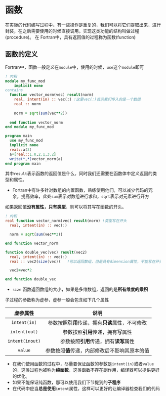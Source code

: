 # 函数
在实际的代码编写过程中，有一些操作是重复的，我们可以将它们提取出来，进行封装，在之后需要使用的时候直接调用。实现这类功能的结构叫做过程(procedure)。
在 Fortran中，具有返回值的过程称为函数(function)

## 函数的定义

Fortran中，函数一般定义在`module`中，使用的时候，`use`这个`module`即可
``` fortran
! 内积
module my_func_mod
    implicit none
contains
  function vector_norm(vec) result(norm)
    real, intent(in) :: vec(:) !这里vec(:)表示我们传入的是一个数组
    real :: norm
  
    norm = sqrt(sum(vec**2))
  
  end function vector_norm
end module my_func_mod

program main
  use my_func_mod
  implicit none
  real::a(3)
  a=[real::1.0,2.1,3.2]
  write(*,*)vector_norm(a)
end program main
```

其中`result`表示函数的返回值是什么，同时我们还需要在函数体中定义返回的类型和属性。 
- Fortran中有许多针对数组的内置函数，熟练使用他们，可以减少代码的冗余，提高效率，此处`sum`表示对数组进行求和，`sqrt`表示对元素进行开方

如果返回值**没有属性，只有类型**，则可以将其写在函数的开头。

``` fortran
! 内积
real function vector_norm(vec) result(norm) !类型写在开头
  real, intent(in) :: vec(:)

  norm = sqrt(sum(vec**2))

end function vector_norm

function double_vec(vec) result(vec2)
  real, intent(in) :: vec(:)
  real :: vec2(size(vec))   !可以返回数组，但是具有dimension属性，不能写在开头

  vec2=vec*2

end function double_vec
```
- `size` 函数返回数组的大小，如果是多维数组，返回的是**所有维度的乘积**

子过程的参数称为虚参，虚参一般会包含如下几个属性

| 虚参属性|说明|
|:-:|:-:|
|`intent(in)`|参数按照**引用**传递，拥有**只读**属性，不可修改|
|`intent(out)`|参数按照**引用**传递，拥有**写**属性|
|`intent(inout)`|参数按照**引用**传递，拥有**读写**属性|
|`value`|参数按照**值**传递，内部修改后不影响其原本的值|

- 在我们使用函数的过程中，尽量要保证函数的参数是`intent(in)`或者`value`的，这类过程也被称为**纯函数**，这类函数不存在副作用，编译器可以提供更好的优化。
- 如果不能保证纯函数，那可以使用我们下节提到的**子程序**
- 在代码中应当**总是使用**`intent`属性，这样可以更好的让编译器检查我们的代码
